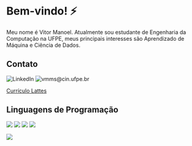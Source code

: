 # Bem-vindo! ⚡

Meu nome é Vitor Manoel. Atualmente sou estudante de Engenharia da Computação na UFPE, meus principais interesses são Aprendizado de Máquina e Ciência de Dados.

## Contato

![LinkedIn](https://img.shields.io/badge/LinkedIn-0077B5?style=for-the-badge&logo=linkedin&link=https%3A%2F%2Fwww.linkedin.com%2Fin%2Fvitormms%2F)
![vmms@cin.ufpe.br](https://img.shields.io/badge/Gmail-D14836?style=for-the-badge&logo=gmail&logoColor=white)

[Currículo Lattes](http://lattes.cnpq.br/0033329837898825)

## Linguagens de Programação

<img src="https://img.shields.io/badge/C-00599C?style=for-the-badge&logo=c&logoColor=white" /> <img src="https://img.shields.io/badge/C%2B%2B-00599C?style=for-the-badge&logo=c%2B%2B&logoColor=white" /> <img src="https://img.shields.io/badge/Python-FFD43B?style=for-the-badge&logo=python&logoColor=blue" /> <img src="https://img.shields.io/badge/java-%23ED8B00.svg?style=for-the-badge&logo=openjdk&logoColor=white" />

<img src="https://img.shields.io/badge/PLSQL-F80000?style=for-the-badge&logo=oracle&logoColor=black" /> 





<!--
**vitork15/vitork15** is a ✨ _special_ ✨ repository because its `README.md` (this file) appears on your GitHub profile.

Here are some ideas to get you started:

- 🔭 I’m currently working on ...
- 🌱 I’m currently learning ...
- 👯 I’m looking to collaborate on ...
- 🤔 I’m looking for help with ...
- 💬 Ask me about ...
- 📫 How to reach me: ...
- 😄 Pronouns: ...
- ⚡ Fun fact: ...
-->
